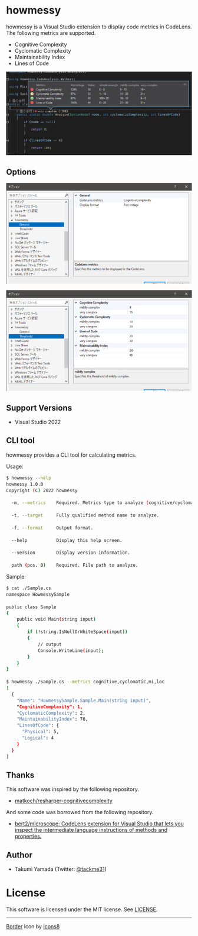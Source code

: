 # howmessy
howmessy is a Visual Studio extension to display code metrics in CodeLens. The following metrics are supported.

- Cognitive Complexity
- Cyclomatic Complexity
- Maintainability Index
- Lines of Code

![demo](./img/screenshot.png)

## Options
![demo](./img/general-option.png)

![demo](./img/threshold-option.png)

## Support Versions

- Visual Studio 2022

## CLI tool
howmessy provides a CLI tool for calculating metrics.

Usage:
```sh
$ howmessy --help
howmessy 1.0.0
Copyright (C) 2022 howmessy

  -m, --metrics    Required. Metrics type to analyze (cognitive/cyclomatic/mi/loc).

  -t, --target     Fully qualified method name to analyze.

  -f, --format     Output format.

  --help           Display this help screen.

  --version        Display version information.

  path (pos. 0)    Required. File path to analyze.
```

Sample:
```sh
$ cat ./Sample.cs
namespace HowmessySample

public class Sample
{
    public void Main(string input)
    {
        if (!string.IsNullOrWhiteSpace(input))
        {
            // output
            Console.WriteLine(input);
        }
    }
}

$ howmessy ./Sample.cs --metrics cognitive,cyclomatic,mi,loc
[
  {
    "Name": "HowmessySample.Sample.Main(string input)",
    "CognitiveComplexity": 1,
    "CyclomaticComplexity": 2,
    "MaintainabilityIndex": 76,
    "LinesOfCode": {
      "Physical": 5,
      "Logical": 4
    }
  }
]
```

## Thanks

This software was inspired by the following repository.

- [matkoch/resharper-cognitivecomplexity](https://github.com/matkoch/resharper-cognitivecomplexity)

And some code was borrowed from the following repository.

- [bert2/microscope: CodeLens extension for Visual Studio that lets you inspect the intermediate language instructions of methods and properties.](https://github.com/bert2/microscope)

## Author

- Takumi Yamada (Twitter: [@tackme31](https://twitter.com/tackme31))

# License
This software is licensed under the MIT license. See [LICENSE](./LICENSE).

---

<a target="_blank" href="https://icons8.com/icon/frKq3ROpdX3N/border">Border</a> icon by <a target="_blank" href="https://icons8.com">Icons8</a>